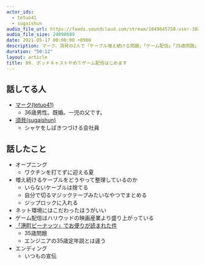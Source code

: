 ```yaml
---
actor_ids:
  - tetuo41
  - sugaishun
audio_file_url: https://feeds.soundcloud.com/stream/1049645758-user-302747142-yarukinai-89-2021-05-17.mp3
audio_file_size: 24098689
date: 2021-05-17 00:00:00 +0900
description: マーク、須貝の2人で「ケーブル増え続ける問題」「ゲーム配信」「35歳問題」について話しました。
duration: "50:12"
layout: article
title: 89. ポッドキャストやめてゲーム配信はじめます
---
```


## 話してる人
- [マーク(tetuo41)](https://twitter.com/tetuo41)
  - 36歳男性。既婚。一児の父です。
- [須貝(sugaishun)](https://twitter.com/sugaishun)
  - シャケをしばきつづける会社員

## 話したこと
- オープニング
  - ワクチンを打てずに迎える夏
- 増え続けるケーブルをどうやって整理しているのか
  - いらないケーブルは捨てる
  - 自分で切るマジックテープみたいなやつでまとめる
  - ジップロックに入れる
- ネット環境にはこだわったほうがいい
- ゲーム配信はハリウッドの映画産業より盛り上がっている
- [「港町ピーナッツ」でお便りが読まれた件](https://www.portpeanut.com/posts/17191092)
  - 35歳問題
  - エンジニアの35歳定年説とは違う
- エンディング
  - いつもの宣伝
